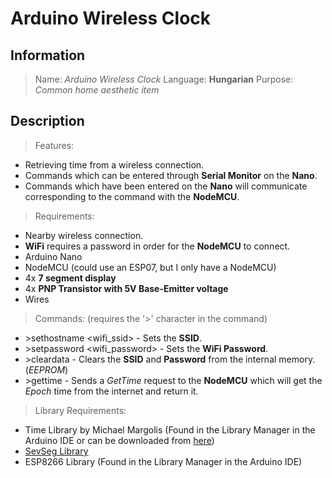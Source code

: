 
# Arduino Wireless Clock

## **Information**

>Name: *Arduino Wireless Clock*
Language: **Hungarian**
Purpose: *Common home aesthetic item*

## **Description**

>Features:
 - Retrieving time from a wireless connection.
 - Commands which can be entered through **Serial Monitor** on the **Nano**.
 - Commands which have been entered on the **Nano** will communicate corresponding to the command with the **NodeMCU**.
>Requirements:
 - Nearby wireless connection.
 - **WiFi** requires a password in order for the **NodeMCU** to connect.
 - Arduino Nano
 - NodeMCU (could use an ESP07, but I only have a NodeMCU)
 - 4x **7 segment display**
 - 4x **PNP Transistor with 5V Base-Emitter voltage**
 - Wires
>Commands: (requires the '>' character in the command)
 - \>sethostname \<wifi_ssid> - Sets the **SSID**.
 - \>setpassword \<wifi_password> - Sets the **WiFi Password**.
 - \>cleardata - Clears the **SSID** and **Password** from the internal memory. (*EEPROM*) 
 - \>gettime - Sends a *GetTime* request to the **NodeMCU** which will get the *Epoch* time from the internet and return it.
>Library Requirements:
 - Time Library by Michael Margolis (Found in the Library Manager in the Arduino IDE or can be downloaded from [here](https://github.com/PaulStoffregen/Time))
 - [SevSeg Library](https://github.com/DeanIsMe/SevSeg)
 - ESP8266 Library (Found in the Library Manager in the Arduino IDE)

